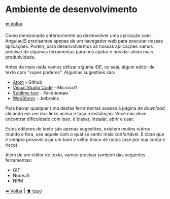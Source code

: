 # Ambiente de desenvolvimento

[:arrow_left: Voltar](../README.md)

Como mensionado anteriormente ao desenvolver uma aplicação com AngularJS precisamos apenas de um navegador web para executar nossas aplicações. Porém, para desenvolvermos as nossas aplicações vamos precisar de algumas ferramentas para nos ajudar e nos dar ainda mais produtividade.

Antes de mais nada vamos utilizar alguma IDE, ou seja, algum editor de texto com "super poderes". Algumas sugestões são: 

- [Atom](https://atom.io/) - Github
- [Visual Studio Code](https://code.visualstudio.com/) - Microsoft
- [Sublime text](https://www.sublimetext.com/) - ~~Foi o tempo~~
- [WebStorm](https://www.jetbrains.com/webstorm/) - Jetbrains

Para baixar qualquer uma destas ferramentas acesse a página de _download_ clicando em um dos links acima e faça a instalação. Você não deve encontrar dificuldade com isso, é biaxar, instalar, abrir e usar. 

Estes editores de texto são apenas sugestões, existem muitos outros mundo a fora, use aquele com o qual se sentir mais confortável. E claro que é sempre possível usar um bom e velho bloco de notas (use por sua conta e risco).

Além de um editor de texto, vamos precisar também das seguintes ferramentas:

- GIT
- NodeJS
- NPM

[:arrow_left: Voltar](../README.md) | [:arrow_up: topo](#ambiente-de-desenvolvimento)